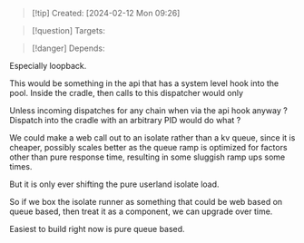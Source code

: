 
>[!tip] Created: [2024-02-12 Mon 09:26]

>[!question] Targets: 

>[!danger] Depends: 

Especially loopback.

This would be something in the api that has a system level hook into the pool.
Inside the cradle, then calls to this dispatcher would only 

Unless incoming dispatches for any chain when via the api hook anyway ?
Dispatch into the cradle with an arbitrary PID would do what ?




We could make a web call out to an isolate rather than a kv queue, since it is cheaper, possibly scales better as the queue ramp is optimized for factors other than pure response time, resulting in some sluggish ramp ups some times.

But it is only ever shifting the pure userland isolate load.

So if we box the isolate runner as something that could be web based on queue based, then treat it as a component, we can upgrade over time.

Easiest to build right now is pure queue based.
